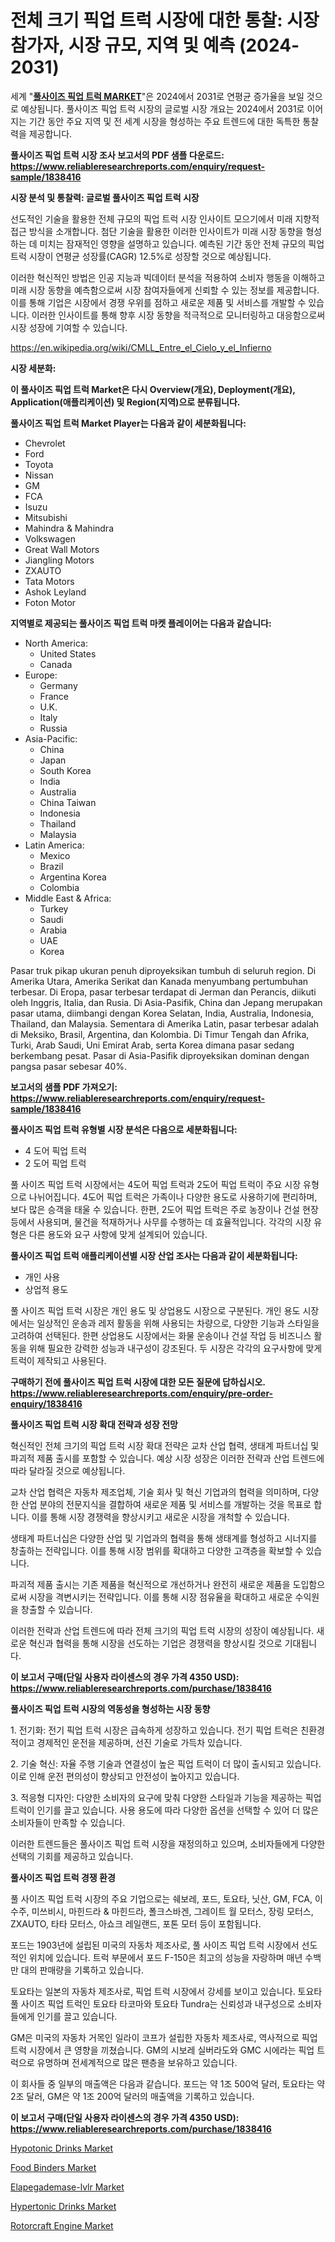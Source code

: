 <p><h1>전체 크기 픽업 트럭 시장에 대한 통찰: 시장 참가자, 시장 규모, 지역 및 예측 (2024-2031)</h1></p><p>세계 "<strong><a href="https://www.reliableresearchreports.com/full-size-pickup-truck-r1838416">풀사이즈 픽업 트럭 MARKET</a></strong>"은 2024에서 2031로 연평균 증가율을 보일 것으로 예상됩니다. 풀사이즈 픽업 트럭 시장의 글로벌 시장 개요는 2024에서 2031로 이어지는 기간 동안 주요 지역 및 전 세계 시장을 형성하는 주요 트렌드에 대한 독특한 통찰력을 제공합니다.</p>
<p><strong>풀사이즈 픽업 트럭 시장 조사 보고서의 PDF 샘플 다운로드: <a href="https://www.reliableresearchreports.com/enquiry/request-sample/1838416">https://www.reliableresearchreports.com/enquiry/request-sample/1838416</a></strong></p>
<p><strong>시장 분석 및 통찰력: 글로벌 풀사이즈 픽업 트럭 시장</strong></p>
<p><p>선도적인 기술을 활용한 전체 규모의 픽업 트럭 시장 인사이트 모으기에서 미래 지향적 접근 방식을 소개합니다. 첨단 기술을 활용한 이러한 인사이트가 미래 시장 동향을 형성하는 데 미치는 잠재적인 영향을 설명하고 있습니다. 예측된 기간 동안 전체 규모의 픽업 트럭 시장이 연평균 성장률(CAGR) 12.5%로 성장할 것으로 예상됩니다.</p><p>이러한 혁신적인 방법은 인공 지능과 빅데이터 분석을 적용하여 소비자 행동을 이해하고 미래 시장 동향을 예측함으로써 시장 참여자들에게 신뢰할 수 있는 정보를 제공합니다. 이를 통해 기업은 시장에서 경쟁 우위를 점하고 새로운 제품 및 서비스를 개발할 수 있습니다. 이러한 인사이트를 통해 향후 시장 동향을 적극적으로 모니터링하고 대응함으로써 시장 성장에 기여할 수 있습니다.</p></p>
<p><a href="%7CAUTHORITHY_DOMAIN_URL%7C">https://en.wikipedia.org/wiki/CMLL_Entre_el_Cielo_y_el_Infierno</a></p>
<p><strong>시장 세분화:</strong></p>
<p><strong>이 풀사이즈 픽업 트럭 Market은 다시 Overview(개요), Deployment(개요), Application(애플리케이션) 및 Region(지역)으로 분류됩니다.</strong></p>
<p><strong>풀사이즈 픽업 트럭 Market Player는 다음과 같이 세분화됩니다:</strong></p>
<p><ul><li>Chevrolet</li><li>Ford</li><li>Toyota</li><li>Nissan</li><li>GM</li><li>FCA</li><li>Isuzu</li><li>Mitsubishi</li><li>Mahindra & Mahindra</li><li>Volkswagen</li><li>Great Wall Motors</li><li>Jiangling Motors</li><li>ZXAUTO</li><li>Tata Motors</li><li>Ashok Leyland</li><li>Foton Motor</li></ul></p>
<p><strong>지역별로 제공되는 풀사이즈 픽업 트럭 마켓 플레이어는 다음과 같습니다:</strong></p>
<p><ul>
    <li>
        North America:
        <ul>
            <li>United States</li>
            <li>Canada</li>
        </ul>
    </li>
    <li>
        Europe:
        <ul>
            <li>Germany</li>
            <li>France</li>
            <li>U.K.</li>
            <li>Italy</li>
            <li>Russia</li>
        </ul>
    </li>
    <li>
        Asia-Pacific:
        <ul>
            <li>China</li>
            <li>Japan</li>
            <li>South Korea</li>
            <li>India</li>
            <li>Australia</li>
            <li>China Taiwan</li>
            <li>Indonesia</li>
            <li>Thailand</li>
            <li>Malaysia</li>
        </ul>
    </li>
    <li>
        Latin America:
        <ul>
            <li>Mexico</li>
            <li>Brazil</li>
            <li>Argentina Korea</li>
            <li>Colombia</li>
        </ul>
    </li>
    <li>
        Middle East & Africa:
        <ul>
            <li>Turkey</li>
            <li>Saudi</li>
            <li>Arabia</li>
            <li>UAE</li>
            <li>Korea</li>
        </ul>
    </li>
    </ul></p>
<p><p>Pasar truk pikap ukuran penuh diproyeksikan tumbuh di seluruh region. Di Amerika Utara, Amerika Serikat dan Kanada menyumbang pertumbuhan terbesar. Di Eropa, pasar terbesar terdapat di Jerman dan Perancis, diikuti oleh Inggris, Italia, dan Rusia. Di Asia-Pasifik, China dan Jepang merupakan pasar utama, diimbangi dengan Korea Selatan, India, Australia, Indonesia, Thailand, dan Malaysia. Sementara di Amerika Latin, pasar terbesar adalah di Meksiko, Brasil, Argentina, dan Kolombia. Di Timur Tengah dan Afrika, Turki, Arab Saudi, Uni Emirat Arab, serta Korea dimana pasar sedang berkembang pesat. Pasar di Asia-Pasifik diproyeksikan dominan dengan pangsa pasar sebesar 40%.</p></p>
<p><strong>보고서의 샘플 PDF 가져오기: <a href="https://www.reliableresearchreports.com/enquiry/request-sample/1838416">https://www.reliableresearchreports.com/enquiry/request-sample/1838416</a></strong></p>
<p><strong>풀사이즈 픽업 트럭 유형별 시장 분석은 다음으로 세분화됩니다:</strong></p>
<p><ul><li>4 도어 픽업 트럭</li><li>2 도어 픽업 트럭</li></ul></p>
<p><p>풀 사이즈 픽업 트럭 시장에서는 4도어 픽업 트럭과 2도어 픽업 트럭이 주요 시장 유형으로 나뉘어집니다. 4도어 픽업 트럭은 가족이나 다양한 용도로 사용하기에 편리하며, 보다 많은 승객을 태울 수 있습니다. 한편, 2도어 픽업 트럭은 주로 농장이나 건설 현장 등에서 사용되며, 물건을 적재하거나 사무를 수행하는 데 효율적입니다. 각각의 시장 유형은 다른 용도와 요구 사항에 맞게 설계되어 있습니다.</p></p>
<p><strong>풀사이즈 픽업 트럭 애플리케이션별 시장 산업 조사는 다음과 같이 세분화됩니다:</strong></p>
<p><ul><li>개인 사용</li><li>상업적 용도</li></ul></p>
<p><p>풀 사이즈 픽업 트럭 시장은 개인 용도 및 상업용도 시장으로 구분된다. 개인 용도 시장에서는 일상적인 운송과 레저 활동을 위해 사용되는 차량으로, 다양한 기능과 스타일을 고려하여 선택된다. 한편 상업용도 시장에서는 화물 운송이나 건설 작업 등 비즈니스 활동을 위해 필요한 강력한 성능과 내구성이 강조된다. 두 시장은 각각의 요구사항에 맞게 트럭이 제작되고 사용된다.</p></p>
<p><strong>구매하기 전에 풀사이즈 픽업 트럭 시장에 대한 모든 질문에 답하십시오. <a href="https://www.reliableresearchreports.com/enquiry/pre-order-enquiry/1838416">https://www.reliableresearchreports.com/enquiry/pre-order-enquiry/1838416</a></strong></p>
<p><strong>풀사이즈 픽업 트럭 시장 확대 전략과 성장 전망</strong></p>
<p><p>혁신적인 전체 크기의 픽업 트럭 시장 확대 전략은 교차 산업 협력, 생태계 파트너십 및 파괴적 제품 출시를 포함할 수 있습니다. 예상 시장 성장은 이러한 전략과 산업 트렌드에 따라 달라질 것으로 예상됩니다.</p><p>교차 산업 협력은 자동차 제조업체, 기술 회사 및 혁신 기업과의 협력을 의미하며, 다양한 산업 분야의 전문지식을 결합하여 새로운 제품 및 서비스를 개발하는 것을 목표로 합니다. 이를 통해 시장 경쟁력을 향상시키고 새로운 시장을 개척할 수 있습니다.</p><p>생태계 파트너십은 다양한 산업 및 기업과의 협력을 통해 생태계를 형성하고 시너지를 창출하는 전략입니다. 이를 통해 시장 범위를 확대하고 다양한 고객층을 확보할 수 있습니다.</p><p>파괴적 제품 출시는 기존 제품을 혁신적으로 개선하거나 완전히 새로운 제품을 도입함으로써 시장을 격변시키는 전략입니다. 이를 통해 시장 점유율을 확대하고 새로운 수익원을 창출할 수 있습니다.</p><p>이러한 전략과 산업 트렌드에 따라 전체 크기의 픽업 트럭 시장의 성장이 예상됩니다. 새로운 혁신과 협력을 통해 시장을 선도하는 기업은 경쟁력을 향상시킬 것으로 기대됩니다.</p></p>
<p><strong>이 보고서 구매(단일 사용자 라이센스의 경우 가격 4350 USD): <a href="https://www.reliableresearchreports.com/purchase/1838416">https://www.reliableresearchreports.com/purchase/1838416</a></strong></p>
<p><strong>풀사이즈 픽업 트럭 시장의 역동성을 형성하는 시장 동향</strong></p>
<p><p>1. 전기화: 전기 픽업 트럭 시장은 급속하게 성장하고 있습니다. 전기 픽업 트럭은 친환경적이고 경제적인 운전을 제공하며, 선진 기술로 가득차 있습니다.</p><p>2. 기술 혁신: 자율 주행 기술과 연결성이 높은 픽업 트럭이 더 많이 출시되고 있습니다. 이로 인해 운전 편의성이 향상되고 안전성이 높아지고 있습니다.</p><p>3. 적응형 디자인: 다양한 소비자의 요구에 맞춰 다양한 스타일과 기능을 제공하는 픽업 트럭이 인기를 끌고 있습니다. 사용 용도에 따라 다양한 옵션을 선택할 수 있어 더 많은 소비자들이 만족할 수 있습니다.</p><p>이러한 트렌드들은 풀사이즈 픽업 트럭 시장을 재정의하고 있으며, 소비자들에게 다양한 선택의 기회를 제공하고 있습니다.</p></p>
<p><strong>풀사이즈 픽업 트럭 경쟁 환경</strong></p>
<p><p>풀 사이즈 픽업 트럭 시장의 주요 기업으로는 쉐보레, 포드, 토요타, 닛산, GM, FCA, 이수주, 미쓰비시, 마힌드라 & 마힌드라, 폴크스바겐, 그레이트 월 모터스, 장링 모터스, ZXAUTO, 타타 모터스, 아쇼크 레일랜드, 포톤 모터 등이 포함됩니다.</p><p>포드는 1903년에 설립된 미국의 자동차 제조사로, 풀 사이즈 픽업 트럭 시장에서 선도적인 위치에 있습니다. 트럭 부문에서 포드 F-150은 최고의 성능을 자랑하며 매년 수백만 대의 판매량을 기록하고 있습니다.</p><p>토요타는 일본의 자동차 제조사로, 픽업 트럭 시장에서 강세를 보이고 있습니다. 토요타 풀 사이즈 픽업 트럭인 토요타 타코마와 토요타 Tundra는 신뢰성과 내구성으로 소비자들에게 인기를 끌고 있습니다.</p><p>GM은 미국의 자동차 거목인 일라이 코프가 설립한 자동차 제조사로, 역사적으로 픽업 트럭 시장에서 큰 영향을 끼쳤습니다. GM의 시보레 실버라도와 GMC 시에라는 픽업 트럭으로 유명하며 전세계적으로 많은 팬층을 보유하고 있습니다.</p><p>이 회사들 중 일부의 매출액은 다음과 같습니다. 포드는 약 1조 500억 달러, 토요타는 약 2조 달러, GM은 약 1조 200억 달러의 매출액을 기록하고 있습니다.</p></p>
<p><strong>이 보고서 구매(단일 사용자 라이센스의 경우 가격 4350 USD): <a href="https://www.reliableresearchreports.com/purchase/1838416">https://www.reliableresearchreports.com/purchase/1838416</a></strong></p>
<p><p><a href="https://github.com/VincentButlerjXXf/Market-Research-Report-List-1/blob/main/hypotonic-drinks-market.md">Hypotonic Drinks Market</a></p><p><a href="https://github.com/mdhefjumiah/Market-Research-Report-List-2/blob/main/food-binders-market.md">Food Binders Market</a></p><p><a href="https://issuu.com/reportprime-2/docs/elapegademase-lvlr-market-size-2030_046c89803d0ff8">Elapegademase-lvlr Market</a></p><p><a href="https://github.com/nusratjahan12006/Market-Research-Report-List-2/blob/main/hypertonic-drinks-market.md">Hypertonic Drinks Market</a></p><p><a href="https://www.linkedin.com/pulse/comprehensive-analysis-global-rotorcraft-engine-market-5wh1e?trackingId=eJQB0BSDQVeE8LzCQfWI9w%3D%3D">Rotorcraft Engine Market</a></p></p>